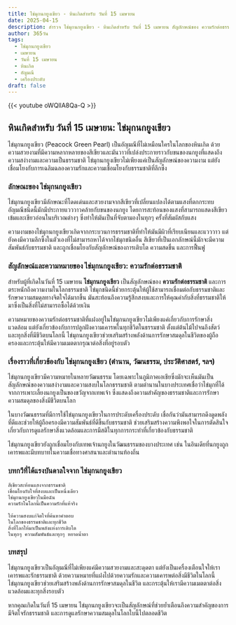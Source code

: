 ```yaml
---
title: ไข่มุกนกยูงเขียว - หินเกิดสำหรับ วันที่ 15 เมษายน
date: 2025-04-15
description: สำรวจ ไข่มุกนกยูงเขียว - หินเกิดสำหรับ วันที่ 15 เมษายน สัญลักษณ์ของ ความรักต่อธรรมชาติ มาเรียนรู้ความหมายลึกซึ้งของหินพิเศษนี้
author: 365วัน
tags:
  - ไข่มุกนกยูงเขียว
  - เมษายน
  - วันที่ 15 เมษายน
  - หินเกิด
  - อัญมณี
  - เครื่องประดับ
draft: false
---
```


{{< youtube oWQllA8Qa-Q >}}

## หินเกิดสำหรับ วันที่ 15 เมษายน: ไข่มุกนกยูงเขียว

ไข่มุกนกยูงเขียว (Peacock Green Pearl) เป็นอัญมณีที่ไม่เหมือนใครในโลกของหินเกิด ด้วยความสวยงามที่มีความหลากหลายของสีเขียวและมันวาวที่เปล่งประกายราวกับขนของนกยูงที่แสดงถึงความสง่างามและความเป็นธรรมชาติ ไข่มุกนกยูงเขียวไม่เพียงแค่เป็นสัญลักษณ์ของความงาม แต่ยังเชื่อมโยงกับการเฉลิมฉลองความรักและความเชื่อมโยงกับธรรมชาติที่ลึกซึ้ง

### ลักษณะของ ไข่มุกนกยูงเขียว

ไข่มุกนกยูงเขียวมีลักษณะที่โดดเด่นและสวยงามจากสีเขียวที่เปลี่ยนแปลงได้ตามแสงที่ตกกระทบ อัญมณีชนิดนี้มักมีประกายแวววาวคล้ายกับขนของนกยูง โดยการสะท้อนของแสงที่สามารถแสดงสีเขียวเข้มและเขียวอ่อนในบริเวณต่างๆ ซึ่งทำให้มันเป็นที่จับตามองในทุกๆ ครั้งที่สัมผัสกับแสง

ความงามของไข่มุกนกยูงเขียวเกิดจากกระบวนการธรรมชาติที่ทำให้มันมีผิวที่เรียบเนียนและแวววาว แต่ยังคงมีความลึกซึ้งในตัวเองที่ไม่สามารถหาได้จากไข่มุกชนิดอื่น สีเขียวที่เป็นเอกลักษณ์นี้มักจะมีความสัมพันธ์กับธรรมชาติ และถูกเชื่อมโยงกับสัญลักษณ์ของการเติบโต ความสดชื่น และการฟื้นฟู

### สัญลักษณ์และความหมายของ ไข่มุกนกยูงเขียว: ความรักต่อธรรมชาติ

สำหรับผู้ที่เกิดในวันที่ 15 เมษายน **ไข่มุกนกยูงเขียว** เป็นสัญลักษณ์ของ **ความรักต่อธรรมชาติ** และการตระหนักถึงความงามในโลกธรรมชาติ ไข่มุกชนิดนี้ช่วยกระตุ้นให้ผู้ใช้สามารถเชื่อมต่อกับธรรมชาติและรักษาความสมดุลทางจิตใจได้มากขึ้น มันสะท้อนถึงความรู้สึกสงบและการให้คุณค่ากับสิ่งที่ธรรมชาติให้มาซึ่งเป็นสิ่งที่ไม่สามารถซื้อได้ด้วยเงิน

ความหมายของความรักต่อธรรมชาติที่แฝงอยู่ในไข่มุกนกยูงเขียวไม่เพียงแค่เกี่ยวกับการรักษาสิ่งแวดล้อม แต่ยังเกี่ยวข้องกับการปลูกฝังความเคารพในทุกชีวิตในธรรมชาติ ตั้งแต่ต้นไม้ไปจนถึงสัตว์ และทุกสิ่งที่มีชีวิตบนโลกนี้ ไข่มุกนกยูงเขียวช่วยเสริมสร้างพลังด้านการรักษาสมดุลในชีวิตของผู้ถือครองและกระตุ้นให้มีความเมตตากรุณาต่อสิ่งที่อยู่รอบตัว

### เรื่องราวที่เกี่ยวข้องกับ ไข่มุกนกยูงเขียว (ตำนาน, วัฒนธรรม, ประวัติศาสตร์, ฯลฯ)

ไข่มุกนกยูงเขียวมีความหมายในหลายวัฒนธรรม โดยเฉพาะในภูมิภาคเอเชียซึ่งมักจะเห็นมันเป็นสัญลักษณ์ของความสง่างามและความสงบในโลกธรรมชาติ ตามตำนานในบางประเทศเชื่อว่าไข่มุกที่ได้จากการเพาะเลี้ยงนกยูงเป็นของขวัญจากเทพเจ้า ซึ่งแสดงถึงความสำคัญของธรรมชาติและการรักษาความสมดุลของสิ่งมีชีวิตบนโลก

ในบางวัฒนธรรมที่มีการใช้ไข่มุกนกยูงเขียวในการประดับเครื่องประดับ เชื่อกันว่ามันสามารถดึงดูดพลังที่ดีและช่วยให้ผู้ถือครองมีความสัมพันธ์ที่ดีขึ้นกับธรรมชาติ ช่วยเสริมสร้างความพึงพอใจในการตัดสินใจเกี่ยวกับการดูแลรักษาสิ่งแวดล้อมและการมีสติในทุกการกระทำที่เกี่ยวข้องกับธรรมชาติ

ไข่มุกนกยูงเขียวยังถูกเชื่อมโยงกับเทพเจ้านกยูงในวัฒนธรรมของบางประเทศ เช่น ในอินเดียที่นกยูงถูกเคารพและมีบทบาทในความเชื่อทางศาสนาและตำนานท้องถิ่น

### บทกวีที่ได้แรงบันดาลใจจาก ไข่มุกนกยูงเขียว

```
สีเขียวสะท้อนแสงจากธรรมชาติ  
เชื่อมโยงกับใจที่สงบและเป็นหนึ่งเดียว  
ไข่มุกนกยูงเขียวในมือฉัน  
ความรักในโลกนี้เป็นความรักที่แท้จริง

ให้ความสงบแก่จิตใจที่ค้นหาคำตอบ  
ในโลกของธรรมชาติและทุกชีวิต  
สิ่งที่โลกให้มาเป็นพลังแห่งการเติบโต  
ในทุกๆ ความสัมพันธ์และทุกๆ หยาดน้ำตา
```

### บทสรุป

ไข่มุกนกยูงเขียวเป็นอัญมณีที่ไม่เพียงแค่มีความสวยงามและสะดุดตา แต่ยังเป็นเครื่องเตือนใจให้เราเคารพและรักธรรมชาติ ด้วยความหมายที่แฝงไปด้วยความรักและความเคารพต่อสิ่งมีชีวิตในโลกนี้ ไข่มุกนกยูงเขียวช่วยเสริมสร้างพลังด้านการรักษาสมดุลในชีวิต และกระตุ้นให้เรามีความเมตตาต่อสิ่งแวดล้อมและทุกสิ่งรอบตัว

หากคุณเกิดในวันที่ 15 เมษายน ไข่มุกนกยูงเขียวจะเป็นสัญลักษณ์ที่ช่วยย้ำเตือนถึงความสำคัญของการมีจิตใจรักธรรมชาติ และการดูแลรักษาความสมดุลในโลกใบนี้ไปตลอดชีวิต